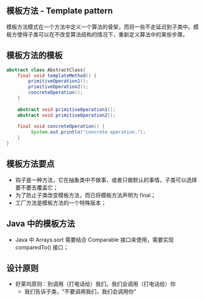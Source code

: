 ## 模板方法 - Template pattern

模板方法模式在一个方法中定义一个算法的骨架，而将一些不走延迟到子类中。模板方使得子类可以在不改变算法结构的情况下，重新定义算法中的某些步骤。

## 模板方法的模板

```Java
abstract class AbstractClass{
    final void templateMethod() {
        primitiveOperation1();
        primitiveOperation2();
        concreteOperation();
    }
    
    abstract void primitiveOperation1();
    abstract void primitiveOperation2();
    
    final void concreteOperation() {
         System.out.println("concrete operation.");
    }
}
```

## 模板方法要点

- 钩子是一种方法，它在抽象类中不做事，或者只做默认的事情，子类可以选择要不要去覆盖它；
- 为了防止子类改变模板方法，而已将模板方法声明为 final；
- 工厂方法是模板方法的一个特殊版本；

## Java 中的模板方法

- Java 中 Arrays.sort 需要结合 Comparable 接口来使用，需要实现 comparedTo() 接口；

## 设计原则

- 好莱坞原则：别调用（打电话给）我们，我们会调用（打电话给）你
    - 我们告诉子类，"不要调用我们，我们会调用你"